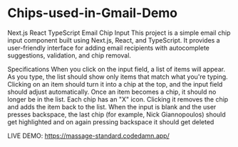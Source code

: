 # Chips-used-in-Gmail-Demo

Next.js React TypeScript Email Chip Input
This project is a simple email chip input component built using Next.js, React, and TypeScript. It provides a user-friendly interface for adding email recipients with autocomplete suggestions, validation, and chip removal.

Specifications
When you click on the input field, a list of items will appear.
As you type, the list should show only items that match what you're typing.
Clicking on an item should turn it into a chip at the top, and the input field should adjust automatically.
Once an item becomes a chip, it should no longer be in the list.
Each chip has an "X" icon. Clicking it removes the chip and adds the item back to the list.
When the input is blank and the user presses backspace, the last chip (for example, Nick Giannopoulos) should get highlighted and on again pressing backspace it should get deleted

LIVE DEMO:
https://massage-standard.codedamn.app/
